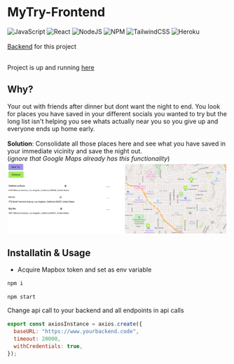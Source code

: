 # MyTry-Frontend
![JavaScript](https://img.shields.io/badge/javascript-%23323330.svg?style=for-the-badge&logo=javascript&logoColor=%23F7DF1E) ![React](https://img.shields.io/badge/react-%2320232a.svg?style=for-the-badge&logo=react&logoColor=%2361DAFB) ![NodeJS](https://img.shields.io/badge/node.js-6DA55F?style=for-the-badge&logo=node.js&logoColor=white) ![NPM](https://img.shields.io/badge/NPM-%23CB3837.svg?style=for-the-badge&logo=npm&logoColor=white) ![TailwindCSS](https://img.shields.io/badge/tailwindcss-%2338B2AC.svg?style=for-the-badge&logo=tailwind-css&logoColor=white) 	![Heroku](https://img.shields.io/badge/heroku-%23430098.svg?style=for-the-badge&logo=heroku&logoColor=white) 
<br/><br/>
[Backend](https://github.com/cherlesmd/MyTry) for this project<br/><br/>

Project is up and running [here](https://www.mytry.codes/)
## Why?
Your out with friends after dinner but dont want the night to end. You look for places you have saved in your different socials you wanted to try but the long list isn't helping you see whats actually near you so you give up and everyone ends up home early.<br/><br/>
**Solution**: Consolidate all those places here and see what you have saved in your immediate vicinity and save the night out.<br/>
(*ignore that Google Maps already has this functionality*)<br/>
<img  src="/assets/try-dash.png" />

## Installatin & Usage
* Acquire Mapbox token and set as env variable <br/>
```bash
npm i
```
```bash
npm start
```
Change api call to your backend and all endpoints in api calls
```javascript
export const axiosInstance = axios.create({
  baseURL: "https://www.yourbackend.code",
  timeout: 20000,
  withCredentials: true,
});
```
